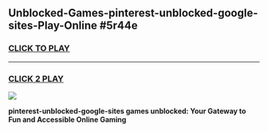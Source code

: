 
## Unblocked-Games-pinterest-unblocked-google-sites-Play-Online #5r44e
<h3>
<a href="https://news.freeplayer.one?title=pinterest-unblocked-google-sites&ref=3">CLICK TO PLAY</a></h3>
<hr>

<h3>
<a href="https://news.freeplayer.one?title=pinterest-unblocked-google-sites&ref=3">CLICK 2 PLAY</a>
  
</h3>

<a href="https://news.freeplayer.one?title=pinterest-unblocked-google-sites&ref=3"><img src="https://clearcache.store/games.png"></a>


**pinterest-unblocked-google-sites games unblocked: Your Gateway to Fun and Accessible Online Gaming**
